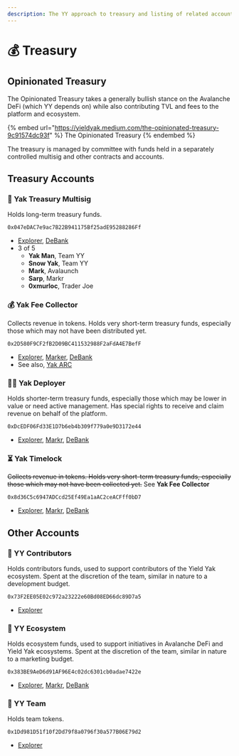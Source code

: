```yaml
---
description: The YY approach to treasury and listing of related accounts
---
```


# 💰 Treasury

## Opinionated Treasury

The Opinionated Treasury takes a generally bullish stance on the Avalanche DeFi (which YY depends on) while also contributing TVL and fees to the platform and ecosystem.

{% embed url="https://yieldyak.medium.com/the-opinionated-treasury-9c91574dc93f" %}
The Opinionated Treasury
{% endembed %}

The treasury is managed by committee with funds held in a separately controlled multisig and other contracts and accounts.

## Treasury Accounts

### 🏦 Yak Treasury Multisig

Holds long-term treasury funds.

`0x047eDAC7e9ac7B22B941175Bf25adE95288286Ff`

* [Explorer](https://snowtrace.io/address/0x047eDAC7e9ac7B22B941175Bf25adE95288286Ff/transactions), [DeBank](https://debank.com/profile/0x047edac7e9ac7b22b941175bf25ade95288286ff?chain=avax)
* 3 of 5
  * **Yak Man**, Team YY
  * **Snow Yak**, Team YY
  * **Mark**, Avalaunch
  * **Sarp**, Markr
  * **0xmurloc**, Trader Joe

### 💰 Yak Fee Collector

Collects revenue in tokens. Holds very short-term treasury funds, especially those which may not have been distributed yet.

`0x2D580F9CF2fB2D09BC411532988F2aFdA4E7BefF`

* [Explorer](https://snowtrace.io/address/0x2D580F9CF2fB2D09BC411532988F2aFdA4E7BefF/transactions), [Marker](https://markr.io/#/wallet?address=0x2D580F9CF2fB2D09BC411532988F2aFdA4E7BefF), [DeBank](https://debank.com/profile/0x2D580F9CF2fB2D09BC411532988F2aFdA4E7BefF?chain=avax)
* See also, [Yak ARC](yak-arc.md)

### 🧑‍💻 Yak Deployer

Holds shorter-term treasury funds, especially those which may be lower in value or need active management. Has special rights to receive and claim revenue on behalf of the platform.

`0xDcEDF06Fd33E1D7b6eb4b309f779a0e9D3172e44`

* [Explorer](https://snowtrace.io/address/0xDcEDF06Fd33E1D7b6eb4b309f779a0e9D3172e44/transactions), [Markr](https://markr.io/#/wallet?address=0xdcedf06fd33e1d7b6eb4b309f779a0e9d3172e44), [DeBank](https://debank.com/profile/0xDcEDF06Fd33E1D7b6eb4b309f779a0e9D3172e44?chain=avax)

### ⏳ Yak Timelock

~~Collects revenue in tokens. Holds very short-term treasury funds, especially those which may not have been collected yet.~~ See **Yak Fee Collector**

`0x8d36C5c6947ADCcd25Ef49Ea1aAC2ceACFff0bD7`

* [Explorer](https://snowtrace.io/address/0x8d36C5c6947ADCcd25Ef49Ea1aAC2ceACFff0bD7/transactions), [Markr](https://markr.io/#/wallet?address=0x8d36c5c6947adccd25ef49ea1aac2ceacfff0bd7), [DeBank](https://debank.com/profile/0x8d36c5c6947adccd25ef49ea1aac2ceacfff0bd7?chain=avax)

## Other Accounts

### 💪 YY Contributors

Holds contributors funds, used to support contributors of the Yield Yak ecosystem. Spent at the discretion of the team, similar in nature to a development budget.

`0x73F2EE05E02c972a23222e60Bd08ED66dc89D7a5`

* [Explorer](https://snowtrace.io/address/0x73F2EE05E02c972a23222e60Bd08ED66dc89D7a5/transactions)

### 🌱 YY Ecosystem

Holds ecosystem funds, used to support initiatives in Avalanche DeFi and Yield Yak ecosystems. Spent at the discretion of the team, similar in nature to a marketing budget.

`0x383BE9AeD6d91AF96E4c02dc6301cb0adae7422e`

* [Explorer](https://cchain.explorer.avax.network/address/0x383BE9AeD6d91AF96E4c02dc6301cb0adae7422e/transactions), [Markr](https://markr.io/#/wallet?address=0x383be9aed6d91af96e4c02dc6301cb0adae7422e), [DeBank](https://debank.com/profile/0x383BE9AeD6d91AF96E4c02dc6301cb0adae7422e?chain=avax)

### 🐃 YY Team

Holds team tokens.

`0x1Dd981D51f10f2Dd79f8a0796f30a577B06E79d2`

* [Explorer](https://cchain.explorer.avax.network/address/0x1Dd981D51f10f2Dd79f8a0796f30a577B06E79d2/transactions)
